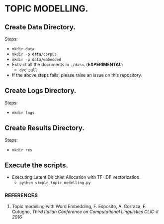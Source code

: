 # TOPIC MODELLING.

## Create Data Directory.

Steps:

- `mkdir data`
- `mkdir -p data/corpus`
- `mkdir -p data/embedded`
- Extract all the documents in `./data`. (**EXPERIMENTAL**)
    - `dvc pull`
- If the above steps fails, please raise an issue on this repository.

## Create Logs Directory.

Steps:

- `mkdir logs`

## Create Results Directory.

Steps:

- `mkdir res`

## Execute the scripts.

- Executing Latent Dirichlet Allocation with TF-IDF vectorization.
    - `python simple_topic_modelling.py`

### REFERENCES
 1. Topic modelling with Word Embedding, F. Esposito, A. Corraza, F. Cutugno, *Third Italian Conference on Computational Linguistics CLiC-it 2016*